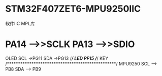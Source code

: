 # STM32F407ZET6-MPU9250IIC

软件IIC MPL库

PA14 -->>SCLK     PA13 -->>SDIO 
===============================================
OLED
SCL ->PG11  SDA ->PG13
/*************************************************/
LED  PF15
/*************************************************/
KEY
/*************************************************/
MPU9250
SCL --> PB8  SDA --> PB9
